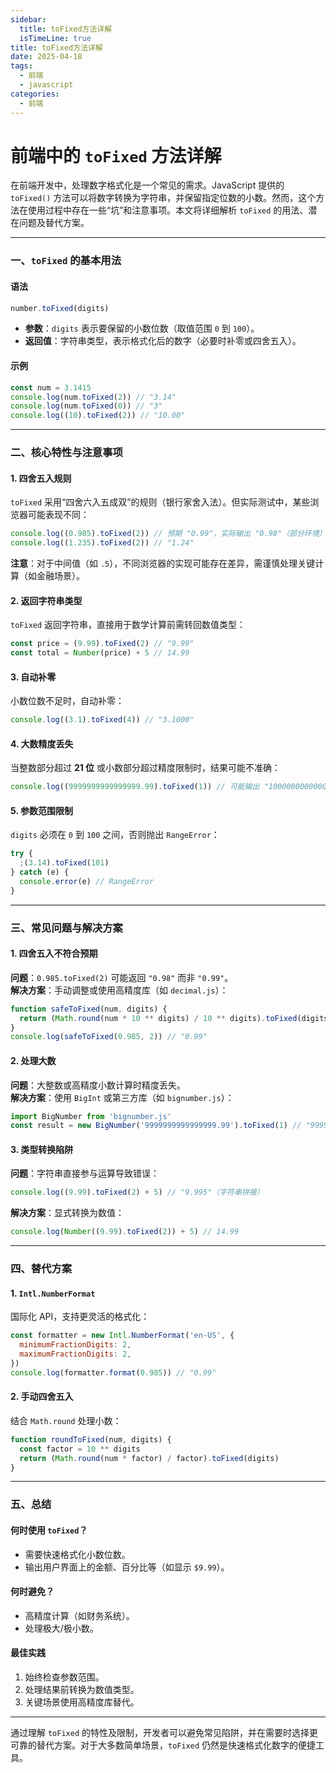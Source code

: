 ```yaml
---
sidebar:
  title: toFixed方法详解
  isTimeLine: true
title: toFixed方法详解
date: 2025-04-18
tags:
  - 前端
  - javascript
categories:
  - 前端
---
```


# 前端中的 `toFixed` 方法详解

在前端开发中，处理数字格式化是一个常见的需求。JavaScript 提供的 `toFixed()` 方法可以将数字转换为字符串，并保留指定位数的小数。然而，这个方法在使用过程中存在一些“坑”和注意事项。本文将详细解析 `toFixed` 的用法、潜在问题及替代方案。

---

### 一、`toFixed` 的基本用法

#### 语法

```javascript
number.toFixed(digits)
```

- **参数**：`digits` 表示要保留的小数位数（取值范围 `0` 到 `100`）。
- **返回值**：字符串类型，表示格式化后的数字（必要时补零或四舍五入）。

#### 示例

```javascript
const num = 3.1415
console.log(num.toFixed(2)) // "3.14"
console.log(num.toFixed(0)) // "3"
console.log((10).toFixed(2)) // "10.00"
```

---

### 二、核心特性与注意事项

#### 1. 四舍五入规则

`toFixed` 采用“四舍六入五成双”的规则（银行家舍入法）。但实际测试中，某些浏览器可能表现不同：

```javascript
console.log((0.985).toFixed(2)) // 预期 "0.99"，实际输出 "0.98"（部分环境）
console.log((1.235).toFixed(2)) // "1.24"
```

**注意**：对于中间值（如 `.5`），不同浏览器的实现可能存在差异，需谨慎处理关键计算（如金融场景）。

#### 2. 返回字符串类型

`toFixed` 返回字符串，直接用于数学计算前需转回数值类型：

```javascript
const price = (9.99).toFixed(2) // "9.99"
const total = Number(price) + 5 // 14.99
```

#### 3. 自动补零

小数位数不足时，自动补零：

```javascript
console.log((3.1).toFixed(4)) // "3.1000"
```

#### 4. 大数精度丢失

当整数部分超过 **21 位** 或小数部分超过精度限制时，结果可能不准确：

```javascript
console.log((9999999999999999.99).toFixed(1)) // 可能输出 "10000000000000000.0"
```

#### 5. 参数范围限制

`digits` 必须在 `0` 到 `100` 之间，否则抛出 `RangeError`：

```javascript
try {
  ;(3.14).toFixed(101)
} catch (e) {
  console.error(e) // RangeError
}
```

---

### 三、常见问题与解决方案

#### 1. 四舍五入不符合预期

**问题**：`0.985.toFixed(2)` 可能返回 `"0.98"` 而非 `"0.99"`。  
**解决方案**：手动调整或使用高精度库（如 `decimal.js`）：

```javascript
function safeToFixed(num, digits) {
  return (Math.round(num * 10 ** digits) / 10 ** digits).toFixed(digits)
}
console.log(safeToFixed(0.985, 2)) // "0.99"
```

#### 2. 处理大数

**问题**：大整数或高精度小数计算时精度丢失。  
**解决方案**：使用 `BigInt` 或第三方库（如 `bignumber.js`）：

```javascript
import BigNumber from 'bignumber.js'
const result = new BigNumber('9999999999999999.99').toFixed(1) // "9999999999999999.99"
```

#### 3. 类型转换陷阱

**问题**：字符串直接参与运算导致错误：

```javascript
console.log((9.99).toFixed(2) + 5) // "9.995"（字符串拼接）
```

**解决方案**：显式转换为数值：

```javascript
console.log(Number((9.99).toFixed(2)) + 5) // 14.99
```

---

### 四、替代方案

#### 1. `Intl.NumberFormat`

国际化 API，支持更灵活的格式化：

```javascript
const formatter = new Intl.NumberFormat('en-US', {
  minimumFractionDigits: 2,
  maximumFractionDigits: 2,
})
console.log(formatter.format(0.985)) // "0.99"
```

#### 2. 手动四舍五入

结合 `Math.round` 处理小数：

```javascript
function roundToFixed(num, digits) {
  const factor = 10 ** digits
  return (Math.round(num * factor) / factor).toFixed(digits)
}
```

---

### 五、总结

#### 何时使用 `toFixed`？

- 需要快速格式化小数位数。
- 输出用户界面上的金额、百分比等（如显示 `$9.99`）。

#### 何时避免？

- 高精度计算（如财务系统）。
- 处理极大/极小数。

#### 最佳实践

1. 始终检查参数范围。
2. 处理结果前转换为数值类型。
3. 关键场景使用高精度库替代。

---

通过理解 `toFixed` 的特性及限制，开发者可以避免常见陷阱，并在需要时选择更可靠的替代方案。对于大多数简单场景，`toFixed` 仍然是快速格式化数字的便捷工具。
